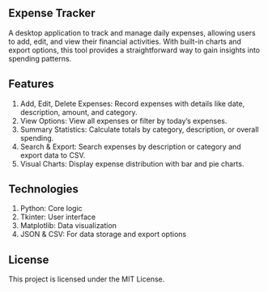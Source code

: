 ## **Expense Tracker**
A desktop application to track and manage daily expenses, allowing users to add, edit, and view their financial activities. 
With built-in charts and export options, this tool provides a straightforward way to gain insights into spending patterns.

## **Features**
1. Add, Edit, Delete Expenses: Record expenses with details like date, description, amount, and category.
2. View Options: View all expenses or filter by today’s expenses.
3. Summary Statistics: Calculate totals by category, description, or overall spending.
4. Search & Export: Search expenses by description or category and export data to CSV.
5. Visual Charts: Display expense distribution with bar and pie charts.
## **Technologies**
1. Python: Core logic
1. Tkinter: User interface
3. Matplotlib: Data visualization
4. JSON & CSV: For data storage and export options
## **License**
This project is licensed under the MIT License.
